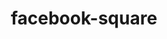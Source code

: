 ---
title: facebook-square
unicode_regular: 
unicode_bold: 
unicode_solid: 
unicode_brand: \eb2e
---